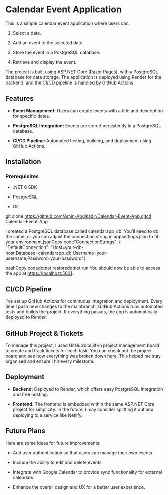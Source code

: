 Calendar Event Application
==========================

This is a simple calendar event application where users can:

1.  Select a date.
    
2.  Add an event to the selected date.
    
3.  Store the event in a PostgreSQL database.
    
4.  Retrieve and display the event.
    

The project is built using ASP.NET Core (Razor Pages), with a PostgreSQL database for data storage. The application is deployed using Render for the backend, and the CI/CD pipeline is handled by GitHub Actions.

Features
--------

*   **Event Management:** Users can create events with a title and description for specific dates.
    
*   **PostgreSQL Integration:** Events are stored persistently in a PostgreSQL database.
    
*   **CI/CD Pipeline:** Automated testing, building, and deployment using GitHub Actions.
    

Installation
------------

### Prerequisites

*   .NET 6 SDK
    
*   PostgreSQL
    
*   Git
    

git clone https://github.com/Amin-Abdikadir/Calendar-Event-App.gitcd Calendar-Event-App

I created a PostgreSQL database called calendarapp\_db. You’ll need to do the same, or you can adjust the connection string in appsettings.json to fit your environment.jsonCopy code"ConnectionStrings": { "DefaultConnection": "Host=your-db-host;Database=calendarapp\_db;Username=your-username;Password=your-password"}

bashCopy codedotnet restoredotnet run You should now be able to access the app at [https://localhost:5001](https://localhost:5001/).

CI/CD Pipeline
--------------

I've set up GitHub Actions for continuous integration and deployment. Every time I push new changes to the mainbranch, GitHub Actions runs automated tests and builds the project. If everything passes, the app is automatically deployed to Render.

GitHub Project & Tickets
------------------------

To manage this project, I used GitHub’s built-in project management board to create and track tickets for each task. You can check out the project board and see how everything was broken down [here](https://github.com/Amin-Abdikadir/Calendar-Event-App/projects/1). This helped me stay organised and ensure I hit every milestone.

Deployment
----------

*   **Backend:** Deployed to Render, which offers easy PostgreSQL integration and free hosting.
    
*   **Frontend:** The frontend is embedded within the same ASP.NET Core project for simplicity. In the future, I may consider splitting it out and deploying to a service like Netlify.
    

Future Plans
------------

Here are some ideas for future improvements:

*   Add user authentication so that users can manage their own events.
    
*   Include the ability to edit and delete events.
    
*   Integrate with Google Calendar to provide sync functionality for external calendars.
    
*   Enhance the overall design and UX for a better user experience.

